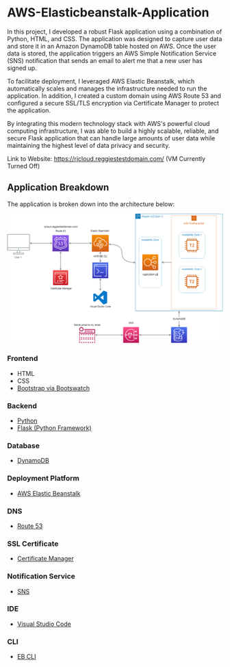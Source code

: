 # AWS-Elasticbeanstalk-Application

In this project, I developed a robust Flask application using a combination of Python, HTML, and CSS. The application was designed to capture user data and store it in an Amazon DynamoDB table hosted on AWS. Once the user data is stored, the application triggers an AWS Simple Notification Service (SNS) notification that sends an email to alert me that a new user has signed up.

To facilitate deployment, I leveraged AWS Elastic Beanstalk, which automatically scales and manages the infrastructure needed to run the application. In addition, I created a custom domain using AWS Route 53 and configured a secure SSL/TLS encryption via Certificate Manager to protect the application.

By integrating this modern technology stack with AWS's powerful cloud computing infrastructure, I was able to build a highly scalable, reliable, and secure Flask application that can handle large amounts of user data while maintaining the highest level of data privacy and security.


Link to Website: https://rjcloud.reggiestestdomain.com/ (VM Currently Turned Off)



## Application Breakdown

The application is broken down into the architecture below:

![elasticbeanstalkapp](https://github.com/rjones18/Images/blob/main/Elastic%20Beanstalk%20Site2.drawio.png)

### Frontend

 - HTML
 - CSS
 - [Bootstrap via Bootswatch](https://bootswatch.com/)


 ### Backend 

 - [Python](https://www.python.org/) 
 - [Flask (Python Framework)](https://flask.palletsprojects.com/en/1.1.x/)

 ### Database 

 - [DynamoDB](https://aws.amazon.com/dynamodb/)


 ### Deployment Platform

 - [AWS Elastic Beanstalk](https://aws.amazon.com/elasticbeanstalk/)



 ### DNS

 - [Route 53](https://aws.amazon.com/route53/)


 ### SSL Certificate

 - [Certificate Manager](https://aws.amazon.com/certificate-manager/)




 ### Notification Service

 - [SNS](https://aws.amazon.com/sns/?whats-new-cards.sort-by=item.additionalFields.postDateTime&whats-new-cards.sort-order=desc)


 ### IDE

 - [Visual Studio Code](https://code.visualstudio.com/)

 ### CLI

 - [EB CLI](https://docs.aws.amazon.com/)
